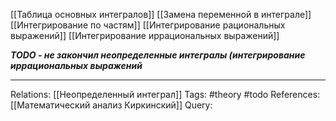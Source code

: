 [[Таблица основных интегралов]] 
[[Замена переменной в интеграле]] 
[[Интегрирование по частям]] 
[[Интегрирование рациональных выражений]] 
[[Интегрирование иррациональных выражений]] 

***TODO - не закончил неопределенные интегралы (интегрирование иррациональных выражений***

___
Relations: [[Неопределенный интеграл]] 
Tags: #theory #todo 
References: [[Математический анализ Киркинский]] 
Query: 